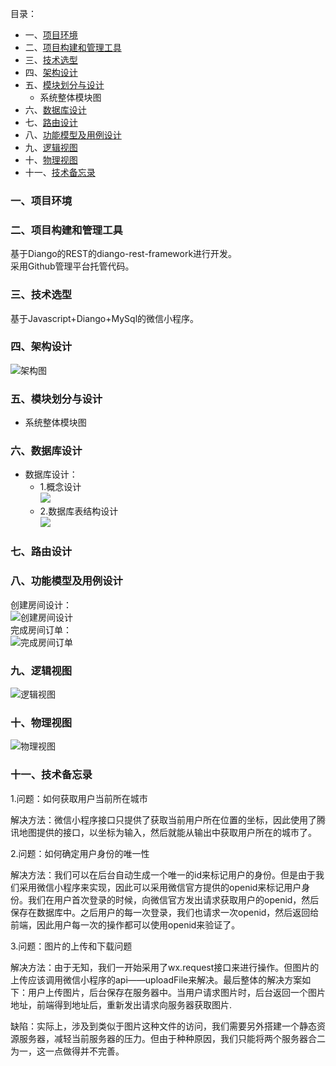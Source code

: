 目录：    
- 一、[项目环境](#1)    
- 二、[项目构建和管理工具](#2)    
- 三、[技术选型](#3)    
- 四、[架构设计](#4)   
- 五、[模块划分与设计](#5)    
  - 系统整体模块图    
- 六、[数据库设计](#6)     
- 七、[路由设计](#7)    
- 八、[功能模型及用例设计](#8)    
- 九、[逻辑视图](#9)    
- 十、[物理视图](#10)    
- 十一、[技术备忘录](#11)    
    


### <h3 id="1">一、项目环境</h3>    
### <h3 id="2">二、项目构建和管理工具</h3>    
基于Diango的REST的diango-rest-framework进行开发。    
采用Github管理平台托管代码。
### <h3 id="3">三、技术选型</h3>    
基于Javascript+Diango+MySql的微信小程序。
### <h3 id="4">四、架构设计</h3>    
![架构图](架构图.png)
### <h3 id="5">五、模块划分与设计</h3>    
  - 系统整体模块图    
### <h3 id="6">六、数据库设计</h3>    
  - 数据库设计：    
    - 1.概念设计    
    ![](course-SDP/conceptModel.PNG)
    - 2.数据库表结构设计   
    ![](course-SDP/datebaseModel.PNG) 
### <h3 id="7">七、路由设计</h3>    
### <h3 id="8">八、功能模型及用例设计</h3>    
创建房间设计：    
![创建房间设计](course-SDP/createRoomSequence.PNG)    
完成房间订单：    
![完成房间订单](course-SDP/功能模型2.png)
### <h3 id="9">九、逻辑视图</h3>    
![逻辑视图](逻辑视图.png)
### <h3 id="10">十、物理视图</h3>
![物理视图](物理视图.png)
### <h3 id="11">十一、技术备忘录</h3>    
1.问题：如何获取用户当前所在城市
  
  解决方法：微信小程序接口只提供了获取当前用户所在位置的坐标，因此使用了腾讯地图提供的接口，以坐标为输入，然后就能从输出中获取用户所在的城市了。


2.问题：如何确定用户身份的唯一性
  
  解决方法：我们可以在后台自动生成一个唯一的id来标记用户的身份。但是由于我们采用微信小程序来实现，因此可以采用微信官方提供的openid来标记用户身份。我们在用户首次登录的时候，向微信官方发出请求获取用户的openid，然后保存在数据库中。之后用户的每一次登录，我们也请求一次openid，然后返回给前端，因此用户每一次的操作都可以使用openid来验证了。


3.问题：图片的上传和下载问题

  解决方法：由于无知，我们一开始采用了wx.request接口来进行操作。但图片的上传应该调用微信小程序的api——uploadFile来解决。最后整体的解决方案如下：用户上传图片，后台保存在服务器中。当用户请求图片时，后台返回一个图片地址，前端得到地址后，重新发出请求向服务器获取图片.
  
  缺陷：实际上，涉及到类似于图片这种文件的访问，我们需要另外搭建一个静态资源服务器，减轻当前服务器的压力。但由于种种原因，我们只能将两个服务器合二为一，这一点做得并不完善。

